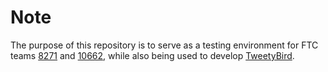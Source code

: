 # Note
The purpose of this repository is to serve as a testing environment for FTC teams <a href="https://github.com/Team8271">8271</a> and <a href="https://github.com/Teameureka1">10662</a>, while also being used to develop <a href="https://github.com/narlyx/TweetyBird">TweetyBird</a>.
